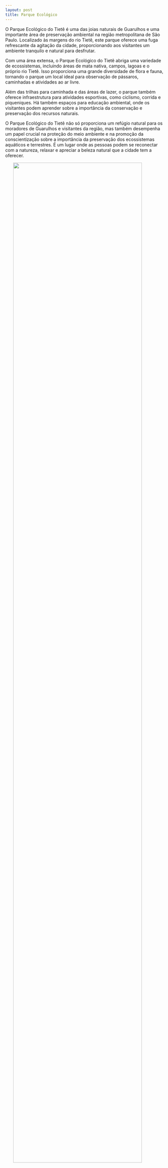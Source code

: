 ```yaml
---
layout: post 
title: Parque Ecológico
---
```


<p>O Parque Ecológico do Tietê é uma das joias naturais de Guarulhos e uma importante área de preservação ambiental na região metropolitana de São Paulo. Localizado às margens do rio Tietê, este parque oferece uma fuga refrescante da agitação da cidade, proporcionando aos visitantes um ambiente tranquilo e natural para desfrutar.
</p>
<p>Com uma área extensa, o Parque Ecológico do Tietê abriga uma variedade de ecossistemas, incluindo áreas de mata nativa, campos, lagoas e o próprio rio Tietê. Isso proporciona uma grande diversidade de flora e fauna, tornando o parque um local ideal para observação de pássaros, caminhadas e atividades ao ar livre.
</p>
<p>Além das trilhas para caminhada e das áreas de lazer, o parque também oferece infraestrutura para atividades esportivas, como ciclismo, corrida e piqueniques. Há também espaços para educação ambiental, onde os visitantes podem aprender sobre a importância da conservação e preservação dos recursos naturais.
</p>
<p>O Parque Ecológico do Tietê não só proporciona um refúgio natural para os moradores de Guarulhos e visitantes da região, mas também desempenha um papel crucial na proteção do meio ambiente e na promoção da conscientização sobre a importância da preservação dos ecossistemas aquáticos e terrestres. É um lugar onde as pessoas podem se reconectar com a natureza, relaxar e apreciar a beleza natural que a cidade tem a oferecer.
</p>

<img src="https://offloadmedia.feverup.com/saopaulosecreto.com/wp-content/uploads/2020/09/19074201/1845px-Lago_do_Parque_Ecol%C3%B3gico_Tiet%C3%AA.jpg" style="  display: block;   margin-left: auto;  margin-right: auto; width:90%;">
